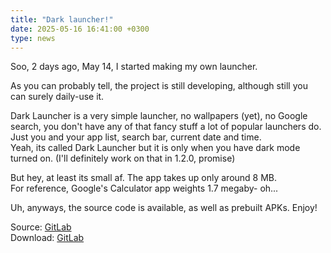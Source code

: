 ```yaml
---
title: "Dark launcher!"
date: 2025-05-16 16:41:00 +0300
type: news
---
```


Soo, 2 days ago, May 14, I started making my own launcher.

As you can probably tell, the project is still developing, although still you can surely daily-use it.

Dark Launcher is a very simple launcher, no wallpapers (yet), no Google search, you don't have any of that fancy
stuff a lot of popular launchers do. Just you and your app list, search bar, current date and time.\
Yeah, its called Dark Launcher but it is only when you have dark mode turned on. (I'll definitely work on that in
1.2.0, promise)

But hey, at least its small af. The app takes up only around 8 MB.\
For reference, Google's Calculator app weights 1.7 megaby- oh...

Uh, anyways, the source code is available, as well as prebuilt APKs. Enjoy!

Source: [GitLab](https://gitlab.com/pavlik-dev/darklauncher)\
Download: [GitLab](https://gitlab.com/pavlik-dev/darklauncher/-/releases)
